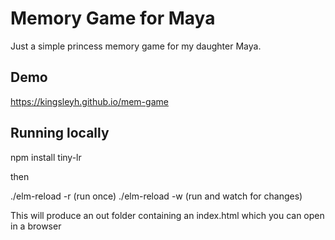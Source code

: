 # Memory Game for Maya

Just a simple princess memory game for my daughter Maya.

## Demo

https://kingsleyh.github.io/mem-game

## Running locally

npm install tiny-lr

then

./elm-reload -r (run once)
./elm-reload -w (run and watch for changes) 

This will produce an out folder containing an index.html which you can open in a browser

